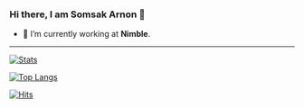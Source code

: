 ### Hi there, I am Somsak Arnon 👋

- 🔭 I’m currently working at **Nimble**.

---

[![Stats](https://github-readme-stats.vercel.app/api?username=Lahphim&show_icons=true&theme=tokyonight&count_private=true&hide=issues&hide_border=true)](https://github.com/anuraghazra/github-readme-stats)

[![Top Langs](https://github-readme-stats.vercel.app/api/top-langs/?username=Lahphim&theme=tokyonight&layout=compact&hide_border=true)](https://github.com/anuraghazra/github-readme-stats)

[![Hits](https://hits.seeyoufarm.com/api/count/incr/badge.svg?url=https%3A%2F%2Fgithub.com%2FLahphim&count_bg=%2379C83D&title_bg=%23555555&icon=&icon_color=%23E7E7E7&title=hits&edge_flat=false)](https://hits.seeyoufarm.com)
